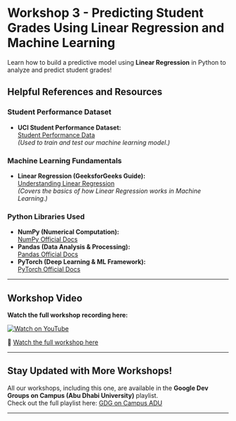 # Workshop 3 - Predicting Student Grades Using Linear Regression and Machine Learning  

Learn how to build a predictive model using **Linear Regression** in Python to analyze and predict student grades!

## Helpful References and Resources  

### **Student Performance Dataset**
- **UCI Student Performance Dataset:**  
  [Student Performance Data](https://archive.ics.uci.edu/dataset/320/student+performance)  
  *(Used to train and test our machine learning model.)*  

### **Machine Learning Fundamentals**
- **Linear Regression (GeeksforGeeks Guide):**  
  [Understanding Linear Regression](https://www.geeksforgeeks.org/ml-linear-regression/)  
  *(Covers the basics of how Linear Regression works in Machine Learning.)*  

### **Python Libraries Used**
- **NumPy (Numerical Computation):**  
  [NumPy Official Docs](https://numpy.org/)  
- **Pandas (Data Analysis & Processing):**  
  [Pandas Official Docs](https://pandas.pydata.org/)  
- **PyTorch (Deep Learning & ML Framework):**  
  [PyTorch Official Docs](https://pytorch.org/)  

---

## Workshop Video  
 **Watch the full workshop recording here:**  

[![Watch on YouTube](https://img.youtube.com/vi/gDypbrJ7e6s/0.jpg)](https://www.youtube.com/watch?v=gDypbrJ7e6s)

🔗 [Watch the full workshop here](https://www.youtube.com/watch?v=gDypbrJ7e6s)  

---

## Stay Updated with More Workshops!  
All our workshops, including this one, are available in the **Google Dev Groups on Campus (Abu Dhabi University)** playlist.  
Check out the full playlist here: [GDG on Campus ADU](https://www.youtube.com/@GDG_on_Campus_ADU)  

---
